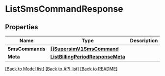 # ListSmsCommandResponse

## Properties

Name | Type | Description | Notes
------------ | ------------- | ------------- | -------------
**SmsCommands** | [**[]SupersimV1SmsCommand**](SupersimV1SmsCommand.md) |  |[optional] 
**Meta** | [**ListBillingPeriodResponseMeta**](ListBillingPeriodResponseMeta.md) |  |[optional] 

[[Back to Model list]](../README.md#documentation-for-models) [[Back to API list]](../README.md#documentation-for-api-endpoints) [[Back to README]](../README.md)


